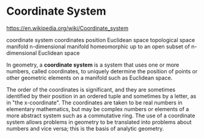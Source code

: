# Coordinate System

https://en.wikipedia.org/wiki/Coordinate_system

coordinate system
coordinates
position
Euclidean space
topological space
manifold
n-dimensional manifold
homeomorphic up to an open subset of n-dimensional Euclidean space



In geometry, a **coordinate system** is a system that uses one or more numbers, called coordinates, to uniquely determine the position of points or other geometric elements on a manifold such as Euclidean space.


The order of the coordinates is significant, and they are sometimes identified by their position in an ordered tuple and sometimes by a letter, as in "the x-coordinate". The coordinates are taken to be real numbers in elementary mathematics, but may be complex numbers or elements of a more abstract system such as a commutative ring. The use of a coordinate system allows problems in geometry to be translated into problems about numbers and vice versa; this is the basis of analytic geometry.

